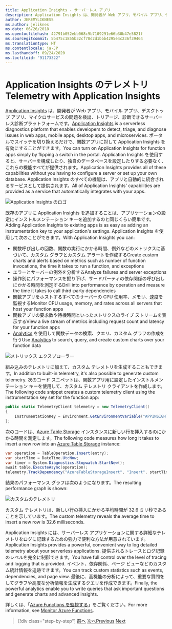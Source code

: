 ```yaml
---
title: Application Insights - サーバーレス アプリ
description: Application Insights は、開発者が Web アプリ、モバイル アプリ、デスクトップ アプリ、マイクロサービスの問題を検出、トリアージ、診断できるサーバーレス診断プラットフォームです。
author: JEREMYLIKNESS
ms.author: jeliknes
ms.date: 06/26/2018
ms.openlocfilehash: 42791b052ebb068c9b7109291e66b30b47e5821f
ms.sourcegitcommit: 5b475c1855b32cf78d2d1bbb4295e4c236f39464
ms.translationtype: HT
ms.contentlocale: ja-JP
ms.lasthandoff: 09/24/2020
ms.locfileid: "91173322"
---
```

# <a name="telemetry-with-application-insights"></a><span data-ttu-id="7d08f-103">Application Insights のテレメトリ</span><span class="sxs-lookup"><span data-stu-id="7d08f-103">Telemetry with Application Insights</span></span>

<span data-ttu-id="7d08f-104">[Application Insights](/azure/application-insights) は、開発者が Web アプリ、モバイル アプリ、デスクトップ アプリ、マイクロサービスの問題を検出、トリアージ、診断できるサーバーレス診断プラットフォームです。</span><span class="sxs-lookup"><span data-stu-id="7d08f-104">[Application Insights](/azure/application-insights) is a serverless diagnostics platform that enables developers to detect, triage, and diagnose issues in web apps, mobile apps, desktop apps, and microservices.</span></span> <span data-ttu-id="7d08f-105">ポータルでスイッチを切り換えるだけで、関数アプリに対して Application Insights を有効にすることができます。</span><span class="sxs-lookup"><span data-stu-id="7d08f-105">You can turn on Application Insights for function apps simply by flipping a switch in the portal.</span></span> <span data-ttu-id="7d08f-106">Application Insights を使用すると、サーバーを構成したり、独自のデータベースを設定したりする必要なく、これらの機能すべてが提供されます。</span><span class="sxs-lookup"><span data-stu-id="7d08f-106">Application Insights provides all of these capabilities without you having to configure a server or set up your own database.</span></span> <span data-ttu-id="7d08f-107">Application Insights のすべての機能は、アプリと自動的に統合されるサービスとして提供されます。</span><span class="sxs-lookup"><span data-stu-id="7d08f-107">All of Application Insights' capabilities are provided as a service that automatically integrates with your apps.</span></span>

![Application Insights のロゴ](./media/application-insights-logo.png)

<span data-ttu-id="7d08f-109">既存のアプリに Application Insights を追加することは、アプリケーションの設定にインストルメンテーション キーを追加するのと同じくらい簡単です。</span><span class="sxs-lookup"><span data-stu-id="7d08f-109">Adding Application Insights to existing apps is as easy as adding an instrumentation key to your application's settings.</span></span> <span data-ttu-id="7d08f-110">Application Insights を使用して次のことができます。</span><span class="sxs-lookup"><span data-stu-id="7d08f-110">With Application Insights you can:</span></span>

- <span data-ttu-id="7d08f-111">関数呼び出しの回数、関数の実行にかかる時間、例外などのメトリクスに基づいて、カスタム グラフとカスタム アラートを作成する</span><span class="sxs-lookup"><span data-stu-id="7d08f-111">Create custom charts and alerts based on metrics such as number of function invocations, the time it takes to run a function, and exceptions</span></span>
- <span data-ttu-id="7d08f-112">エラーとサーバーの例外を分析する</span><span class="sxs-lookup"><span data-stu-id="7d08f-112">Analyze failures and server exceptions</span></span>
- <span data-ttu-id="7d08f-113">操作別にパフォーマンスを掘り下げ、サードパーティの依存関係の呼び出しにかかる時間を測定する</span><span class="sxs-lookup"><span data-stu-id="7d08f-113">Drill into performance by operation and measure the time it takes to call third-party dependencies</span></span>
- <span data-ttu-id="7d08f-114">関数アプリをホストするすべてのサーバーの CPU 使用率、メモリ、速度を監視する</span><span class="sxs-lookup"><span data-stu-id="7d08f-114">Monitor CPU usage, memory, and rates across all servers that host your function apps</span></span>
- <span data-ttu-id="7d08f-115">関数アプリの要求数や待機時間といったメトリクスのライブ ストリームを表示する</span><span class="sxs-lookup"><span data-stu-id="7d08f-115">View a live stream of metrics including request count and latency for your function apps</span></span>
- <span data-ttu-id="7d08f-116">[Analytics](/azure/application-insights/app-insights-analytics) を使用して関数データの検索、クエリ、カスタム グラフの作成を行う</span><span class="sxs-lookup"><span data-stu-id="7d08f-116">Use [Analytics](/azure/application-insights/app-insights-analytics) to search, query, and create custom charts over your function data</span></span>

![メトリックス エクスプローラー](./media/metrics-explorer.png)

<span data-ttu-id="7d08f-118">組み込みのテレメトリに加えて、カスタム テレメトリを生成することもできます。</span><span class="sxs-lookup"><span data-stu-id="7d08f-118">In addition to built-in telemetry, it's also possible to generate custom telemetry.</span></span> <span data-ttu-id="7d08f-119">次のコード スニペットは、関数アプリ用に設定したインストルメンテーション キーを使用して、カスタム テレメトリ クライアントを作成します。</span><span class="sxs-lookup"><span data-stu-id="7d08f-119">The following code snippet creates a custom telemetry client using the instrumentation key set for the function app:</span></span>

```csharp
public static TelemetryClient telemetry = new TelemetryClient()
{
    InstrumentationKey = Environment.GetEnvironmentVariable("APPINSIGHTS_INSTRUMENTATIONKEY")
};
```

<span data-ttu-id="7d08f-120">次のコードは、[Azure Table Storage](/azure/cosmos-db/table-storage-overview) インスタンスに新しい行を挿入するのにかかる時間を測定します。</span><span class="sxs-lookup"><span data-stu-id="7d08f-120">The following code measures how long it takes to insert a new row into an [Azure Table Storage](/azure/cosmos-db/table-storage-overview) instance:</span></span>

```csharp
var operation = TableOperation.Insert(entry);
var startTime = DateTime.UtcNow;
var timer = System.Diagnostics.Stopwatch.StartNew();
await table.ExecuteAsync(operation);
telemetry.TrackDependency("AzureTableStorageInsert", "Insert", startTime, timer.Elapsed, true);
```

<span data-ttu-id="7d08f-121">結果のパフォーマンス グラフは次のようになります。</span><span class="sxs-lookup"><span data-stu-id="7d08f-121">The resulting performance graph is shown:</span></span>

![カスタムのテレメトリ](./media/custom-telemetry.png)

<span data-ttu-id="7d08f-123">カスタム テレメトリは、新しい行の挿入にかかる平均時間が 32.6 ミリ秒であることを示しています。</span><span class="sxs-lookup"><span data-stu-id="7d08f-123">The custom telemetry reveals the average time to insert a new row is 32.6 milliseconds.</span></span>

<span data-ttu-id="7d08f-124">Application Insights には、サーバーレス アプリケーションに関する詳細なテレメトリをログに記録するための強力で便利な方法が用意されています。</span><span class="sxs-lookup"><span data-stu-id="7d08f-124">Application Insights provides a powerful, convenient way to log detailed telemetry about your serverless applications.</span></span> <span data-ttu-id="7d08f-125">提供されるトレースとログ記録のレベルを完全に制御できます。</span><span class="sxs-lookup"><span data-stu-id="7d08f-125">You have full control over the level of tracing and logging that is provided.</span></span> <span data-ttu-id="7d08f-126">イベント、依存関係、ページ ビューなどのカスタム統計情報を追跡できます。</span><span class="sxs-lookup"><span data-stu-id="7d08f-126">You can track custom statistics such as events, dependencies, and page view.</span></span> <span data-ttu-id="7d08f-127">最後に、高機能の分析によって、重要な質問をしてグラフや高度な分析情報を生成するクエリを作成できます。</span><span class="sxs-lookup"><span data-stu-id="7d08f-127">Finally, the powerful analytics enable you to write queries that ask important questions and generate charts and advanced insights.</span></span>

<span data-ttu-id="7d08f-128">詳しくは、「[Azure Functions を監視する](/azure/azure-functions/functions-monitoring)」をご覧ください。</span><span class="sxs-lookup"><span data-stu-id="7d08f-128">For more information, see [Monitor Azure Functions](/azure/azure-functions/functions-monitoring).</span></span>

>[!div class="step-by-step"]
><span data-ttu-id="7d08f-129">[前へ](azure-functions.md)
>[次へ](logic-apps.md)</span><span class="sxs-lookup"><span data-stu-id="7d08f-129">[Previous](azure-functions.md)
[Next](logic-apps.md)</span></span>
